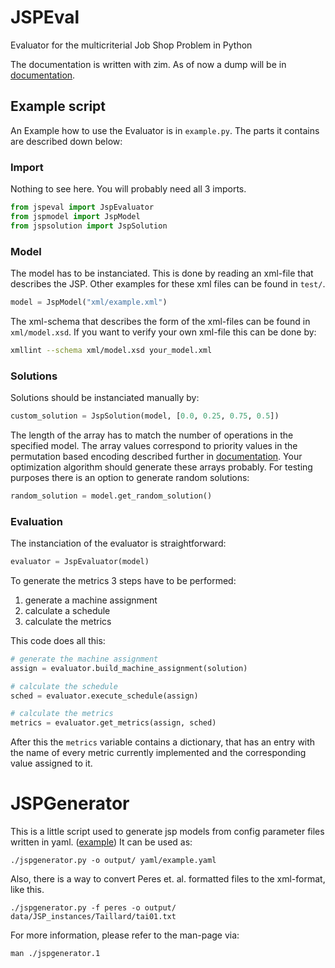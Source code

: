 # JSPEval
Evaluator for the multicriterial Job Shop Problem in Python 

The documentation is written with zim.
As of now a dump will be in [documentation](doc/JSP_Evaluator.html).

## Example script

An Example how to use the Evaluator is in `example.py`. The parts it contains are described down below:

### Import

Nothing to see here. You will probably need all 3 imports.

```python
from jspeval import JspEvaluator
from jspmodel import JspModel
from jspsolution import JspSolution
```

### Model

The model has to be instanciated. This is done by reading an xml-file that describes the JSP. Other examples for these xml files can be found in `test/`. 

```python
model = JspModel("xml/example.xml")
```

The xml-schema that describes the form of the xml-files can be found in `xml/model.xsd`. If you want to verify your own xml-file this can be done by:

```bash
xmllint --schema xml/model.xsd your_model.xml
```

### Solutions

Solutions should be instanciated manually by:

```python
custom_solution = JspSolution(model, [0.0, 0.25, 0.75, 0.5])
```

The length of the array has to match the number of operations in the specified model. The array values correspond to priority values in the permutation based encoding described further in [documentation](doc/JSP_Evaluator). Your optimization algorithm should generate these arrays probably.
For testing purposes there is an option to generate random solutions:

```python
random_solution = model.get_random_solution()
```

### Evaluation

The instanciation of the evaluator is straightforward:

```python
evaluator = JspEvaluator(model)
```

To generate the metrics 3 steps have to be performed:

1. generate a machine assignment
2. calculate a schedule
3. calculate the metrics

This code does all this:

```python
# generate the machine assignment
assign = evaluator.build_machine_assignment(solution)

# calculate the schedule
sched = evaluator.execute_schedule(assign)

# calculate the metrics
metrics = evaluator.get_metrics(assign, sched)
```

After this the `metrics` variable contains a dictionary, that has an entry with the name of every metric currently implemented and the corresponding value assigned to it.

# JSPGenerator

This is a little script used to generate jsp models from config parameter files written in yaml. ([example](yaml/example.yaml)) It can be used as:

```shell
./jspgenerator.py -o output/ yaml/example.yaml
```

Also, there is a way to convert Peres et. al. formatted files to the xml-format, like this.

```shell
./jspgenerator.py -f peres -o output/ data/JSP_instances/Taillard/tai01.txt 
```

For more information, please refer to the man-page via:

```shell
man ./jspgenerator.1
```
